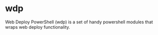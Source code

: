 wdp
===

Web Deploy PowerShell (wdp) is a set of handy powershell modules that wraps web deploy functionality.
